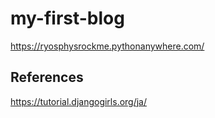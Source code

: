 # my-first-blog

https://ryosphysrockme.pythonanywhere.com/

## References

https://tutorial.djangogirls.org/ja/
